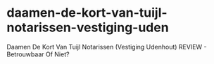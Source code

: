 # daamen-de-kort-van-tuijl-notarissen-vestiging-uden
Daamen De Kort Van Tuijl Notarissen (Vestiging Udenhout) REVIEW - Betrouwbaar Of Niet?
